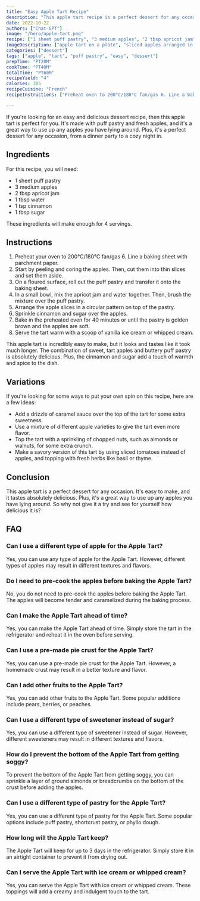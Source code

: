 ```yaml
---
title: "Easy Apple Tart Recipe"
description: "This apple tart recipe is a perfect dessert for any occasion. It’s easy to make and tastes absolutely delicious."
date: 2022-10-22
authors: ["Chat-GPT"]
image: "/hero/apple-tart.png"
recipe: ["1 sheet puff pastry", "3 medium apples", "2 tbsp apricot jam", "1 tbsp water", "1 tsp cinnamon", "1 tbsp sugar"]
imageDescription: ["apple tart on a plate", "sliced apples arranged in a circular pattern on top of a puff pastry base", "cinnamon sprinkled over the apples", "a golden-brown baked tart fresh from the oven"]
categories: ["dessert"]
tags: ["apple", "tart", "puff pastry", "easy", "dessert"]
prepTime: "PT20M"
cookTime: "PT40M"
totalTime: "PT60M"
recipeYield: "4"
calories: 305
recipeCuisine: "French"
recipeInstructions: ["Preheat oven to 200°C/180°C fan/gas 6. Line a baking sheet with parchment paper.", "Peel and core the apples. Cut them into thin slices and set aside.", "Roll out the puff pastry on a floured surface and transfer it onto the baking sheet.", "Mix the apricot jam and water in a small bowl and brush it over the pastry.", "Arrange the apple slices in a circular pattern on top of the pastry.", "Sprinkle cinnamon and sugar over the apples.", "Bake in the preheated oven for 40 minutes, or until the pastry is golden brown and the apples are soft.", "Serve the tart warm with a scoop of vanilla ice cream or whipped cream."]

---
```


If you're looking for an easy and delicious dessert recipe, then this apple tart is perfect for you. It's made with puff pastry and fresh apples, and it's a great way to use up any apples you have lying around. Plus, it's a perfect dessert for any occasion, from a dinner party to a cozy night in.

## Ingredients

For this recipe, you will need:

- 1 sheet puff pastry
- 3 medium apples
- 2 tbsp apricot jam
- 1 tbsp water
- 1 tsp cinnamon
- 1 tbsp sugar

These ingredients will make enough for 4 servings.

## Instructions

1. Preheat your oven to 200°C/180°C fan/gas 6. Line a baking sheet with parchment paper.
2. Start by peeling and coring the apples. Then, cut them into thin slices and set them aside.
3. On a floured surface, roll out the puff pastry and transfer it onto the baking sheet.
4. In a small bowl, mix the apricot jam and water together. Then, brush the mixture over the puff pastry.
5. Arrange the apple slices in a circular pattern on top of the pastry.
6. Sprinkle cinnamon and sugar over the apples.
7. Bake in the preheated oven for 40 minutes or until the pastry is golden brown and the apples are soft.
8. Serve the tart warm with a scoop of vanilla ice cream or whipped cream.

This apple tart is incredibly easy to make, but it looks and tastes like it took much longer. The combination of sweet, tart apples and buttery puff pastry is absolutely delicious. Plus, the cinnamon and sugar add a touch of warmth and spice to the dish.

## Variations

If you're looking for some ways to put your own spin on this recipe, here are a few ideas:

- Add a drizzle of caramel sauce over the top of the tart for some extra sweetness.
- Use a mixture of different apple varieties to give the tart even more flavor.
- Top the tart with a sprinkling of chopped nuts, such as almonds or walnuts, for some extra crunch.
- Make a savory version of this tart by using sliced tomatoes instead of apples, and topping with fresh herbs like basil or thyme.

## Conclusion

This apple tart is a perfect dessert for any occasion. It's easy to make, and it tastes absolutely delicious. Plus, it's a great way to use up any apples you have lying around. So why not give it a try and see for yourself how delicious it is?

## FAQ

### Can I use a different type of apple for the Apple Tart?

Yes, you can use any type of apple for the Apple Tart. However, different types of apples may result in different textures and flavors.

### Do I need to pre-cook the apples before baking the Apple Tart?

No, you do not need to pre-cook the apples before baking the Apple Tart. The apples will become tender and caramelized during the baking process.

### Can I make the Apple Tart ahead of time?

Yes, you can make the Apple Tart ahead of time. Simply store the tart in the refrigerator and reheat it in the oven before serving.

### Can I use a pre-made pie crust for the Apple Tart?

Yes, you can use a pre-made pie crust for the Apple Tart. However, a homemade crust may result in a better texture and flavor.

### Can I add other fruits to the Apple Tart?

Yes, you can add other fruits to the Apple Tart. Some popular additions include pears, berries, or peaches.

### Can I use a different type of sweetener instead of sugar?

Yes, you can use a different type of sweetener instead of sugar. However, different sweeteners may result in different textures and flavors.

### How do I prevent the bottom of the Apple Tart from getting soggy?

To prevent the bottom of the Apple Tart from getting soggy, you can sprinkle a layer of ground almonds or breadcrumbs on the bottom of the crust before adding the apples.

### Can I use a different type of pastry for the Apple Tart?

Yes, you can use a different type of pastry for the Apple Tart. Some popular options include puff pastry, shortcrust pastry, or phyllo dough.

### How long will the Apple Tart keep?

The Apple Tart will keep for up to 3 days in the refrigerator. Simply store it in an airtight container to prevent it from drying out.

### Can I serve the Apple Tart with ice cream or whipped cream?

Yes, you can serve the Apple Tart with ice cream or whipped cream. These toppings will add a creamy and indulgent touch to the tart.
